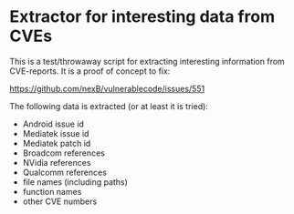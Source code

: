 # Extractor for interesting data from CVEs

This is a test/throwaway script for extracting interesting information from
CVE-reports. It is a proof of concept to fix:

https://github.com/nexB/vulnerablecode/issues/551

The following data is extracted (or at least it is tried):

* Android issue id
* Mediatek issue id
* Mediatek patch id
* Broadcom references
* NVidia references
* Qualcomm references
* file names (including paths)
* function names
* other CVE numbers
